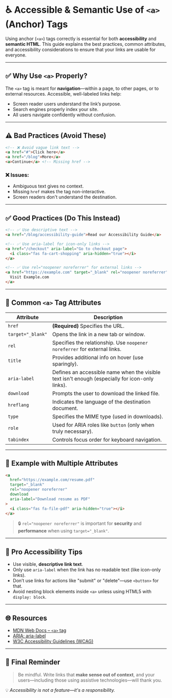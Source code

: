 # ♿️ Accessible & Semantic Use of `<a>` (Anchor) Tags

Using anchor (`<a>`) tags correctly is essential for both **accessibility** and **semantic HTML**. This guide explains the best practices, common attributes, and accessibility considerations to ensure that your links are usable for everyone.

---

## ✅ Why Use `<a>` Properly?

The `<a>` tag is meant for **navigation**—within a page, to other pages, or to external resources. Accessible, well-labeled links help:

- Screen reader users understand the link’s purpose.
- Search engines properly index your site.
- All users navigate confidently without confusion.

---

## ⚠️ Bad Practices (Avoid These)

```html
<!-- ❌ Avoid vague link text -->
<a href="#">Click here</a>
<a href="/blog">More</a>
<a>Continue</a> <!-- Missing href -->
```

### ❌ Issues:

- Ambiguous text gives no context.
- Missing `href` makes the tag non-interactive.
- Screen readers don't understand the destination.

---

## ✅ Good Practices (Do This Instead)

```html
<!-- ✅ Use descriptive text -->
<a href="/blog/accessibility-guide">Read our Accessibility Guide</a>

<!-- ✅ Use aria-label for icon-only links -->
<a href="/checkout" aria-label="Go to checkout page">
  <i class="fas fa-cart-shopping" aria-hidden="true"></i>
</a>

<!-- ✅ Use rel="noopener noreferrer" for external links -->
<a href="https://example.com" target="_blank" rel="noopener noreferrer">
  Visit Example.com
</a>
```

---

## 🔖 Common `<a>` Tag Attributes

| Attribute         | Description                                                                                     |
| ----------------- | ----------------------------------------------------------------------------------------------- |
| `href`            | **(Required)** Specifies the URL.                                                               |
| `target="_blank"` | Opens the link in a new tab or window.                                                          |
| `rel`             | Specifies the relationship. Use `noopener noreferrer` for external links.                       |
| `title`           | Provides additional info on hover (use sparingly).                                              |
| `aria-label`      | Defines an accessible name when the visible text isn't enough (especially for icon-only links). |
| `download`        | Prompts the user to download the linked file.                                                   |
| `hreflang`        | Indicates the language of the destination document.                                             |
| `type`            | Specifies the MIME type (used in downloads).                                                    |
| `role`            | Used for ARIA roles like `button` (only when truly necessary).                                  |
| `tabindex`        | Controls focus order for keyboard navigation.                                                   |

---

## 👀 Example with Multiple Attributes

```html
<a
  href="https://example.com/resume.pdf"
  target="_blank"
  rel="noopener noreferrer"
  download
  aria-label="Download resume as PDF"
>
  <i class="fas fa-file-pdf" aria-hidden="true"></i>
</a>
```

> 🔒 `rel="noopener noreferrer"` is important for **security** and **performance** when using `target="_blank"`.

---

## 🧠 Pro Accessibility Tips

- Use visible, **descriptive link text**.
- Only use `aria-label` when the link has no readable text (like icon-only links).
- Don’t use links for actions like "submit" or "delete"—use `<button>` for that.
- Avoid nesting block elements inside `<a>` unless using HTML5 with `display: block`.

---

## 🌐 Resources

- [MDN Web Docs – ](https://developer.mozilla.org/en-US/docs/Web/HTML/Element/a)[`<a>`](https://developer.mozilla.org/en-US/docs/Web/HTML/Element/a)[ tag](https://developer.mozilla.org/en-US/docs/Web/HTML/Element/a)
- [ARIA: aria-label](https://developer.mozilla.org/en-US/docs/Web/Accessibility/ARIA/Attributes/aria-label)
- [W3C Accessibility Guidelines (WCAG)](https://www.w3.org/WAI/standards-guidelines/wcag/)

---



## 📌 Final Reminder

> Be mindful. Write links that **make sense out of context**, and your users—including those using assistive technologies—will thank you.

💡 *Accessibility is not a feature—it's a responsibility.*

